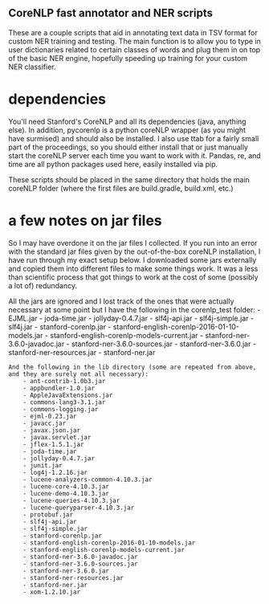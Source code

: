 ## CoreNLP fast annotator and NER scripts

These are a couple scripts that aid in annotating text data in TSV format for custom NER training and testing. The main function is to allow you to type in user dictionaries related to certain classes of words and plug them in on top of the basic NER engine, hopefully speeding up training for your custom NER classifier.


# dependencies
You'll need Stanford's CoreNLP and all its dependencies (java, anything else).  In addition, pycorenlp is a python coreNLP wrapper (as you might have surmised) and should also be installed.  I also use ttab for a fairly small part of the proceedings, so you should either install that or just manually start the coreNLP server each time you want to work with it.  Pandas, re, and time are all python packages used here, easily installed via pip.

These scripts should be placed in the same directory that holds the main coreNLP folder (where the first files are build.gradle, build.xml, etc.)

# a few notes on jar files
So I may have overdone it on the jar files I collected.  If you run into an error with the standard jar files given by the out-of-the-box coreNLP installation, I have run through my exact setup below.  I downloaded some jars externally and copied them into different files to make some things work.  It was a less than scientific process that got things to work at the cost of some (possibly a lot of) redundancy.


All the jars are ignored and I lost track of the ones that were actually necessary at some point but I have the following in the corenlp_test folder:
        - EJML.jar
        - joda-time.jar
        - jollyday-0.4.7.jar
        - slf4j-api.jar
        - slf4j-simple.jar
        - slf4j.jar
        - stanford-corenlp.jar
        - stanford-english-corenlp-2016-01-10-models.jar
        - stanford-english-corenlp-models-current.jar
        - stanford-ner-3.6.0-javadoc.jar
        - stanford-ner-3.6.0-sources.jar
        - stanford-ner-3.6.0.jar
        - stanford-ner-resources.jar
        - stanford-ner.jar
 
    And the following in the lib directory (some are repeated from above, and they are surely not all necessary):
        - ant-contrib-1.0b3.jar
        - appbundler-1.0.jar
        - AppleJavaExtensions.jar
        - commons-lang3-3.1.jar
        - commons-logging.jar
        - ejml-0.23.jar
        - javacc.jar
        - javax.json.jar
        - javax.servlet.jar
        - jflex-1.5.1.jar
        - joda-time.jar
        - jollyday-0.4.7.jar
        - junit.jar
        - log4j-1.2.16.jar
        - lucene-analyzers-common-4.10.3.jar
        - lucene-core-4.10.3.jar
        - lucene-demo-4.10.3.jar
        - lucene-queries-4.10.3.jar
        - lucene-queryparser-4.10.3.jar
        - protobuf.jar
        - slf4j-api.jar
        - slf4j-simple.jar
        - stanford-corenlp.jar
        - stanford-english-corenlp-2016-01-10-models.jar
        - stanford-english-corenlp-models-current.jar
        - stanford-ner-3.6.0-javadoc.jar
        - stanford-ner-3.6.0-sources.jar
        - stanford-ner-3.6.0.jar
        - stanford-ner-resources.jar
        - stanford-ner.jar
        - xom-1.2.10.jar


